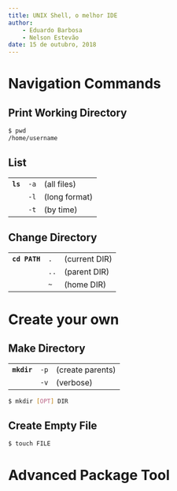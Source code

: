 ```yaml
---
title: UNIX Shell, o melhor IDE
author: 
    - Eduardo Barbosa 
    - Nelson Estevão
date: 15 de outubro, 2018
---
```


# Navigation Commands

## Print Working Directory

```bash
$ pwd
/home/username
```
## List

|          |      |               |
|----------|------|---------------|
| **`ls`** | `-a` | (all files)   |
|          | `-l` | (long format) |
|          | `-t` | (by time)     |

## Change Directory

|               |      |               |
|---------------|------|---------------|
| **`cd PATH`** | `.`  | (current DIR) |
|               | `..` | (parent DIR)  |
|               | `~`  | (home DIR)    |


# Create your own

## Make Directory

|             |      |                  |
|-------------|------|------------------|
| **`mkdir`** | `-p` | (create parents) |
|             | `-v` | (verbose)        |

```bash
$ mkdir [OPT] DIR
```

## Create Empty File

```bash
$ touch FILE
```

# Advanced Package Tool
